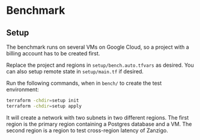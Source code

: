 # Benchmark

## Setup

The benchmark runs on several VMs on Google Cloud, so a project with a billing account has to be created first.

Replace the project and regions in `setup/bench.auto.tfvars` as desired. You can also setup remote state in `setup/main.tf` if desired.

Run the following commands, when in `bench/` to create the test environment:
```bash
terraform -chdir=setup init
terraform -chdir=setup apply
```

It will create a network with two subnets in two different regions. The first region is the primary region containing a Postgres database and a VM.
The second region is a region to test cross-region latency of Zanzigo.



